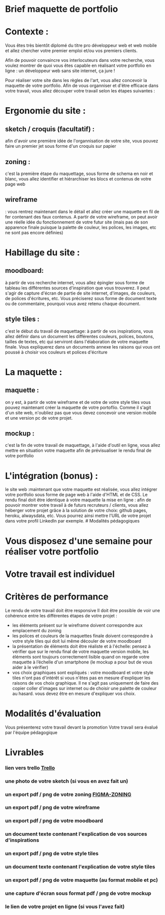 # Brief maquette de portfolio ##

# Contexte :
Vous êtes très bientôt diplomé du titre pro développeur web et web mobile et allez chercher votre premier emploi et/ou vos premiers clients.

Afin de pouvoir convaincre vos interlocuteurs dans votre recherche, vous voulez montrer de quoi vous êtes capable en réalisant votre portfolio en ligne : un développeur web sans site internet, ça jure !

Pour réaliser votre site dans les règles de l'art, vous allez concevoir la maquette de votre portfolio. Afin de vous organniser et d'être efficace dans votre travail, vous allez découper votre travail selon les étapes suivantes :

# Ergonomie du site :

## sketch / croquis (facultatif) : 
afin d'avoir une première idée de l'organnisation de votre site, vous pouvez faire un premier jet sous forme d'un croquis sur papier
## zoning :
c'est la première étape du maquettage, sous forme de schema en noir et blanc, vous allez identifier et hiérarchiser les blocs et contenus de votre page web
## wireframe 
: vous rentrez maintenant dans le détail et allez créer une maquette en fil de fer contenant des faux contenus. A partir de votre wireframe, on peut avoir une réelle idée du fonctionnement de votre futur site (mais pas de son apparence finale puisque la palette de couleur, les polices, les images, etc ne sont pas encore définies)
​
# Habillage du site :

## moodboard:
à partir de vos recherche internet, vous allez épingler sous forme de tableau les différentes sources d'inspiration que vous trouverez. Il peut s'agir de capture d'écran de partie de site internet, d'images, de couleurs, de polices d'écritures, etc. Vous préciserez sous forme de document texte ou de commentaire, pourquoi vous avez retenu chaque document.
## style tiles :
c'est le début du travail de maquettage: à partir de vos inspirations, vous allez définir dans un document les différentes couleurs, polices, boutons, tailles de textes, etc qui serviront dans l'élaboration de votre maquette finale. Vous expliquerez dans un documents annexe les raisons qui vous ont poussé à choisir vos couleurs et polices d'écriture
​
# La maquette :

## maquette :
on y est, à partir de votre wireframe et de votre de votre style tiles vous pouvez maintenant créer la maquette de votre portoflio. Comme il s'agit d'un site web, n'oubliez pas que vous devez concevoir une version mobile et une version pc de votre projet.
## mockup : 
c'est la fin de votre travail de maquettage, à l'aide d'outil en ligne, vous allez mettre en situation votre maquette afin de prévisualiser le rendu final de votre portfolio

# L'intégration (bonus) :

le site web :maintenant que votre maquette est réalisée, vous allez intégrer votre portfolio sous forme de page web à l'aide d'HTML et de CSS. Le rendu final doit être identique à votre maquette
la mise en ligne : afin de pouvoir montrer votre travail à de futurs recruteurs / clients, vous allez héberger votre projet grâce à la solution de votre choix: github pages, heroku, alwaysdata, etc. Vous pourrez ainsi mettre l'URL de votre projet dans votre profil LinkedIn par exemple.
​
# Modalités pédagogiques
# Vous disposez d'une semaine pour réaliser votre portfolio

# Votre travail est individuel

# Critères de performance
Le rendu de votre travail doit être responsive
Il doit être possible de voir une cohérence entre les différentes étapes de votre projet :
- les éléments présent sur le wireframe doivent correspondre aux emplacement du zoning
- les polices et couleurs de la maquettes finale doivent correspondre à votre style tiles qui doit lui même découler de votre moodboard
- la présentation de éléments doit être réaliste et à l'échelle: pensez à vérifier que sur le rendu final de votre maquette version mobile, les éléments sont toujours correctement lisible quand on regarde votre maquette à l’échelle d'un smartphone (le mockup a pour but de vous aider à le vérifier)
- vos choix graphiques sont expliqués : votre moodboard et votre style tiles n'ont pas d'intérêt si vous n'êtes pas en mesure d'expliquer les raisons de vos choix graphique. Il ne s'agit pas uniquement de faire des copier coller d'images sur internet ou de choisir une palette de couleur au hasard. vous devez être en mesure d'expliquer vos choix.

# Modalités d'évaluation
Vous présenterez votre travail devant la promotion
Votre travail sera évalué par l'équipe pédagogique

# Livrables
### lien vers trello [Trello](https://trello.com/invite/b/1Jo44B86/b51cb24b55a52a1d73cf326ac4bc0df4/brief-maquette-portfolio)
### une photo de votre sketch (si vous en avez fait un)
### un export pdf / png de votre zoning [FIGMA-ZONING](https://www.figma.com/file/ZahBFAZ3stLI9n34pOwXGJ/Zoning?node-id=0%3A1)
### un export pdf / png de votre wireframe
### un export pdf / png de votre moodboard
### un document texte contenant l'explication de vos sources d'inspirations
### un export pdf / png de votre style tiles
### un document texte contenant l'explication de votre style tiles
### un export pdf / png de votre maquette (au format mobile et pc)
### une capture d'écran sous format pdf / png de votre mockup
### le lien de votre projet en ligne (si vous l'avez fait)